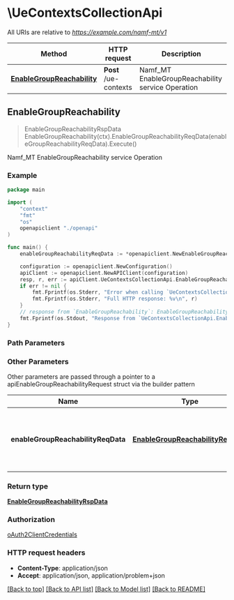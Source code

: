 # \UeContextsCollectionApi

All URIs are relative to *https://example.com/namf-mt/v1*

Method | HTTP request | Description
------------- | ------------- | -------------
[**EnableGroupReachability**](UeContextsCollectionApi.md#EnableGroupReachability) | **Post** /ue-contexts | Namf_MT EnableGroupReachability service Operation



## EnableGroupReachability

> EnableGroupReachabilityRspData EnableGroupReachability(ctx).EnableGroupReachabilityReqData(enableGroupReachabilityReqData).Execute()

Namf_MT EnableGroupReachability service Operation

### Example

```go
package main

import (
    "context"
    "fmt"
    "os"
    openapiclient "./openapi"
)

func main() {
    enableGroupReachabilityReqData := *openapiclient.NewEnableGroupReachabilityReqData([]openapiclient.UeInfo{*openapiclient.NewUeInfo([]string{"UeList_example"})}, *openapiclient.NewTmgi("MbsServiceId_example", *openapiclient.NewPlmnId("Mcc_example", "Mnc_example"))) // EnableGroupReachabilityReqData | list of UEs requested to be made reachable for the related TMGI

    configuration := openapiclient.NewConfiguration()
    apiClient := openapiclient.NewAPIClient(configuration)
    resp, r, err := apiClient.UeContextsCollectionApi.EnableGroupReachability(context.Background()).EnableGroupReachabilityReqData(enableGroupReachabilityReqData).Execute()
    if err != nil {
        fmt.Fprintf(os.Stderr, "Error when calling `UeContextsCollectionApi.EnableGroupReachability``: %v\n", err)
        fmt.Fprintf(os.Stderr, "Full HTTP response: %v\n", r)
    }
    // response from `EnableGroupReachability`: EnableGroupReachabilityRspData
    fmt.Fprintf(os.Stdout, "Response from `UeContextsCollectionApi.EnableGroupReachability`: %v\n", resp)
}
```

### Path Parameters



### Other Parameters

Other parameters are passed through a pointer to a apiEnableGroupReachabilityRequest struct via the builder pattern


Name | Type | Description  | Notes
------------- | ------------- | ------------- | -------------
 **enableGroupReachabilityReqData** | [**EnableGroupReachabilityReqData**](EnableGroupReachabilityReqData.md) | list of UEs requested to be made reachable for the related TMGI | 

### Return type

[**EnableGroupReachabilityRspData**](EnableGroupReachabilityRspData.md)

### Authorization

[oAuth2ClientCredentials](../README.md#oAuth2ClientCredentials)

### HTTP request headers

- **Content-Type**: application/json
- **Accept**: application/json, application/problem+json

[[Back to top]](#) [[Back to API list]](../README.md#documentation-for-api-endpoints)
[[Back to Model list]](../README.md#documentation-for-models)
[[Back to README]](../README.md)

